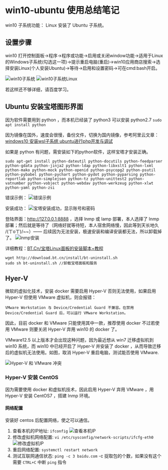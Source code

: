# win10-ubuntu 使用总结笔记 #
win10 子系统功能： Linux 安装了 Ubuntu 子系统。

## 设置步骤 ##
win10 打开控制面板->程序->程序或功能->启用或关闭window功能->适用于Linux的Windows子系统(勾选这一项)->提示重启电脑(重启)->win10应用商店搜索->选择安装Linux(个人安装Ubuntu)->等待->启用和设置密码->可在cmd:bash开启。

![win10子系统](https://i.imgur.com/OXgbj58.png)
![win10子系统Linux](https://i.imgur.com/9LKuh8U.png)

若这样还不够详细，请百度学习。

## Ubuntu 安装宝塔图形界面 ##
因为软件需要用到 python ，而本机已经装了 python3 可以安装 python2.7 `sudo apt install python`

因为镜像在国外，速度会很慢，备份文件，切换为国内镜像，参考阿里云文章：[windows10 安装wsl子系统 ubuntu进行php开发与调试](https://yq.aliyun.com/articles/548794# "windows10 安装wsl子系统 ubuntu进行php开发与调试")

如果是 python 有问题，需安装如下的python软件，这样宝塔才安装正确。

	sudo apt-get install python-dateutil python-docutils python-feedparser python-gdata python-jinja2 python-ldap python-libxslt1 python-lxml python-mako python-mock python-openid python-psycopg2 python-psutil python-pybabel python-pychart python-pydot python-pyparsing python-reportlab python-simplejson python-tz python-unittest2 python-vatnumber python-vobject python-webdav python-werkzeug python-xlwt python-yaml python-zsi

错误示例：
![错误示例](https://i.imgur.com/h3uU0uj.png)

安装成功：
![宝塔安装成功，显示账号和密码](https://i.imgur.com/XZBsLEm.png)

登陆界面：http://127.0.0.1:8888 ，选择 lnmp 或 lamp 部署，本人选择了 lnmp 部署；然后就是等待了（网络好就等待短，本人宿舍网络慢，因此等到天长地久 /(ㄒoㄒ)/~~）—— 后续因为无法安装，极速安装和编译安装都无法，所以卸载掉了。
![lnmp安装](https://i.imgur.com/HGowgHP.png)

详细教程：[BT.Cn/宝塔Linux面板的安装脚本+教程](https://www.gigsgigscloud.com/cn/tutorials/article/bt-panel/ "BT.Cn/宝塔Linux面板的安装脚本+教程")

	wget http://download.bt.cn/install/bt-uninstall.sh
	sudo sh bt-uninstall.sh //卸载宝塔面板和服务


## Hyer-V ##
微软的虚拟化技术，安装 docker 需要启用 Hyper-V 否则无法使用，如果启用 Hyper-V 但使用 VMware 虚拟机，则会报错：

	VMware Workstation 与 Device/Credential Guard 不兼容。在禁用 Device/Credential Guard 后，可以运行 VMware Workstation。

因此，目前 docker 和 VMware 只能使用其中一款，推荐使用 docker 不过若使用 VMware 则要关闭 Hyper-V 弃用 win10 的 docker 了。

VMware12.5 以上版本才会出现这种问题，因为最近想从 win7 迁移虚拟机到 win10 系统，而 win10 中已经开启了 Hyper-V 并安装了 docker ，从而导致迁移后的虚拟机无法使用。如图，取消 Hyper-V 重启电脑，测试能否使用 VMware.

![Hyper-V 和 VMware 冲突](https://i.imgur.com/Ozo4TJI.png)

### Hyper-V 安装 CentOS ###
因为需要使用 docker 和虚拟机技术，因此启用 Hyper-V 弃用 VMware ，用Hyper-V 安装 CentOS7 ，搭建 lnmp 环境。


#### 网络配置 ####
安装好 centos 后配置网络，使之可以通信。

1. 查看本机的IP地址: `ifconfig`
![查看本机IP](https://i.imgur.com/Is1rm6T.png)
2. 修改虚拟机网络配置: `vi /etc/sysconfig/network-scripts/ifcfg-eth0`
![修改虚拟机IP](https://i.imgur.com/EG7MK8u.png)
3. 重启网络配置: `systemctl restart network`
4. 测试互联网通信状态: `ping -c 3 baidu.com` -c 捉取包的个数，如果没有这个需要 `CTRL+C` 中断 `ping` 指令


